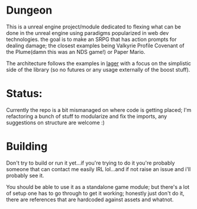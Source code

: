 # Dungeon

This is a unreal engine project/module dedicated to flexing what can be done in
the unreal engine using paradigms popularized in web dev technologies. the goal
is to make an SRPG that has action prompts for dealing damage; the closest examples
being Valkyrie Profile Covenant of the Plume(damn this was an NDS game!) or
Paper Mario. 

The architecture follows the examples in
[lager](https://github.com/arximboldi/lager) with a focus on the simplistic side
of the library (so no futures or any usage externally of the boost stuff).

# Status:

Currently the repo is a bit mismanaged on where code is getting placed; I'm
refactoring a bunch of stuff to modularize and fix the imports, any suggestions
on structure are welcome :)

# Building

Don't try to build or run it yet...if you're trying to do it you're probably
someone that can contact me easily IRL lol...and if not raise an issue and i'll
probably see it.

You should be able to use it as a standalone game module; but there's a lot of
setup one has to go through to get it working; honestly just don't do it, there
are references that are hardcoded against assets and whatnot. 
